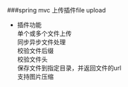 ###spring mvc 上传插件file upload

- 插件功能  
   单个或多个文件上传  
   同步异步文件处理  
   校验文件后缀    
   校验文件头  
   保存文件到指定目录，并返回文件的url  
   支持图片压缩  